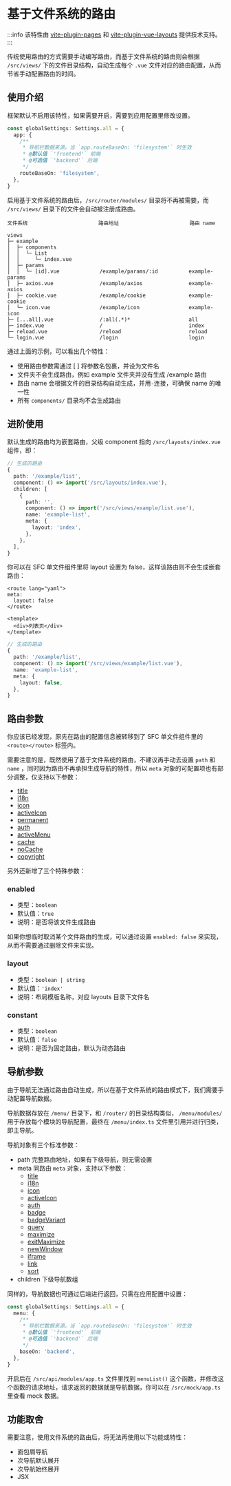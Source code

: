 # 基于文件系统的路由

:::info
该特性由 [vite-plugin-pages](https://github.com/hannoeru/vite-plugin-pages) 和 [vite-plugin-vue-layouts](https://github.com/JohnCampionJr/vite-plugin-vue-layouts) 提供技术支持。
:::

传统使用路由的方式需要手动编写路由，而基于文件系统的路由则会根据 `/src/views/` 下的文件目录结构，自动生成每个 `.vue` 文件对应的路由配置，从而节省手动配置路由的时间。

## 使用介绍

框架默认不启用该特性，如果需要开启，需要到应用配置里修改设置。

```ts {2-9}
const globalSettings: Settings.all = {
  app: {
    /**
     * 导航栏数据来源，当 `app.routeBaseOn: 'filesystem'` 时生效
     * @默认值 `'frontend'` 前端
     * @可选值 `'backend'` 后端
     */
    routeBaseOn: 'filesystem',
  },
}
```

启用基于文件系统的路由后，`/src/router/modules/` 目录将不再被需要，而 `/src/views/` 目录下的文件会自动被注册成路由。

```
文件系统                       路由地址                       路由 name

views
├─ example
│  ├─ components
│  │  └─ List
│  │     └─ index.vue
│  ├─ params
│  │  └─ [id].vue             /example/params/:id          example-params
│  ├─ axios.vue               /example/axios               example-axios
│  ├─ cookie.vue              /example/cookie              example-cookie
│  └─ icon.vue                /example/icon                example-icon
├─ [...all].vue               /:all(.*)*                   all
├─ index.vue                  /                            index
├─ reload.vue                 /reload                      reload
└─ login.vue                  /login                       login
```

通过上面的示例，可以看出几个特性：

- 使用路由参数需通过 [ ] 将参数名包裹，并设为文件名
- 文件夹不会生成路由，例如 example 文件夹并没有生成 /example 路由
- 路由 name 会根据文件的目录结构自动生成，并用`-`连接，可确保 name 的唯一性
- 所有 `components/` 目录均不会生成路由

## 进阶使用

默认生成的路由均为嵌套路由，父级 component 指向 `/src/layouts/index.vue` 组件，即：

```ts
// 生成的路由
{
  path: '/example/list',
  component: () => import('/src/layouts/index.vue'),
  children: [
    {
      path: '',
      component: () => import('/src/views/example/list.vue'),
      name: 'example-list',
      meta: {
        layout: 'index',
      },
    },
  ],
}
```

你可以在 SFC 单文件组件里将 layout 设置为 false，这样该路由则不会生成嵌套路由：

```vue {1-4}
<route lang="yaml">
meta:
  layout: false
</route>

<template>
  <div>列表页</div>
</template>
```

```ts
// 生成的路由
{
  path: '/example/list',
  component: () => import('/src/views/example/list.vue'),
  name: 'example-list',
  meta: {
    layout: false,
  },
}
```

## 路由参数

你应该已经发现，原先在路由的配置信息被转移到了 SFC 单文件组件里的 `<route></route>` 标签内。

需要注意的是，既然使用了基于文件系统的路由，不建议再手动去设置 `path` 和 `name` ，同时因为路由不再承担生成导航的特性，所以 `meta` 对象的可配置项也有部分调整，仅支持以下参数：

- [title](router#title)
- [i18n](router#i18n) <Badge type="pro" text="专业版" />
- [icon](router#icon)
- [activeIcon](router#activeicon) <Badge type="pro" text="专业版" />
- [permanent](router#permanent) <Badge type="pro" text="专业版" />
- [auth](router#auth)
- [activeMenu](router#activemenu)
- [cache](router#cache)
- [noCache](router#nocache) <Badge type="pro" text="专业版" />
- [copyright](router#copyright) <Badge type="pro" text="专业版" />

另外还新增了三个特殊参数：

### enabled

- 类型：`boolean`
- 默认值：`true`
- 说明：是否将该文件生成路由

如果你想临时取消某个文件路由的生成，可以通过设置 `enabled: false` 来实现，从而不需要通过删除文件来实现。

### layout

- 类型：`boolean | string`
- 默认值：`'index'`
- 说明：布局模版名称，对应 layouts 目录下文件名

### constant

- 类型：`boolean`
- 默认值：`false`
- 说明：是否为固定路由，默认为动态路由

## 导航参数

由于导航无法通过路由自动生成，所以在基于文件系统的路由模式下，我们需要手动配置导航数据。

导航数据存放在 `/menu/` 目录下，和 `/router/` 的目录结构类似， `/menu/modules/` 用于存放每个模块的导航配置，最终在 `/menu/index.ts` 文件里引用并进行归类，即主导航。

导航对象有三个标准参数：

- path 完整路由地址，如果有下级导航，则无需设置
- meta 同路由 `meta` 对象，支持以下参数：
  - [title](router#title)
  - [i18n](router#i18n)
  - [icon](router#icon)
  - [activeIcon](router#activeicon) <Badge type="pro" text="专业版" />
  - [auth](router#auth)
  - [badge](router#badge) <Badge type="pro" text="专业版" />
  - [badgeVariant](router#badgevariant) <Badge type="pro" text="专业版" />
  - [query](router#query) <Badge type="pro" text="专业版" />
  - [maximize](router#maximize) <Badge type="pro" text="专业版" />
  - [exitMaximize](router#exitmaximize) <Badge type="pro" text="专业版" />
  - [newWindow](router#newwindow) <Badge type="pro" text="专业版" />
  - [iframe](router#iframe) <Badge type="pro" text="专业版" />
  - [link](router#link)
  - [sort](router#sort) <Badge type="pro" text="专业版" />
- children 下级导航数组

同样的，导航数据也可通过后端进行返回，只需在应用配置中设置：

```ts {2-9}
const globalSettings: Settings.all = {
  menu: {
    /**
     * 导航栏数据来源，当 `app.routeBaseOn: 'filesystem'` 时生效
     * @默认值 `'frontend'` 前端
     * @可选值 `'backend'` 后端
     */
    baseOn: 'backend',
  },
}
```

开启后在 `/src/api/modules/app.ts` 文件里找到 `menuList()` 这个函数，并修改这个函数的请求地址，请求返回的数据就是导航数据，你可以在 `/src/mock/app.ts` 里查看 mock 数据。

## 功能取舍

需要注意，使用文件系统的路由后，将无法再使用以下功能或特性：

- 面包屑导航
- 次导航默认展开
- 次导航始终展开
- JSX